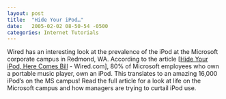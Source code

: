 ```yaml
---
layout: post
title:  "Hide Your iPod…"
date:   2005-02-02 08-50-54 -0500
categories: Internet Tutorials
---
```


Wired has an interesting look at the prevalence of the iPod at the Microsoft corporate campus in Redmond, WA. According to the article [[Hide Your iPod, Here Comes Bill][1] - Wired.com], 80% of Microsoft employees who own a portable music player, own an iPod. This translates to an amazing 16,000 iPod’s on the MS campus! Read the full article for a look at life on the Microsoft campus and how managers are trying to curtail iPod use.

 

 [1]: http://www.wired.com/news/mac/0,2125,66460,00.html?tw=rss.TOP

